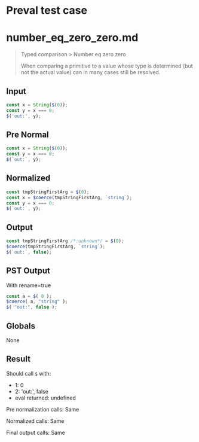 # Preval test case

# number_eq_zero_zero.md

> Typed comparison > Number eq zero zero
>
> When comparing a primitive to a value whose type is determined (but not the actual value) can in many cases still be resolved.

## Input

`````js filename=intro
const x = String($(0));
const y = x === 0;
$('out:', y);
`````

## Pre Normal


`````js filename=intro
const x = String($(0));
const y = x === 0;
$(`out:`, y);
`````

## Normalized


`````js filename=intro
const tmpStringFirstArg = $(0);
const x = $coerce(tmpStringFirstArg, `string`);
const y = x === 0;
$(`out:`, y);
`````

## Output


`````js filename=intro
const tmpStringFirstArg /*:unknown*/ = $(0);
$coerce(tmpStringFirstArg, `string`);
$(`out:`, false);
`````

## PST Output

With rename=true

`````js filename=intro
const a = $( 0 );
$coerce( a, "string" );
$( "out:", false );
`````

## Globals

None

## Result

Should call `$` with:
 - 1: 0
 - 2: 'out:', false
 - eval returned: undefined

Pre normalization calls: Same

Normalized calls: Same

Final output calls: Same
